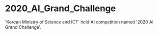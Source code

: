 # 2020_AI_Grand_Challenge
'Korean Ministry of Science and ICT' hold AI competition named '2020 AI Grand Challenge'.
